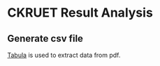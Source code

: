 # CKRUET Result Analysis

## Generate csv file
[Tabula](https://tabula.technology/) is used to extract data from pdf.
